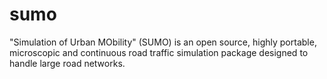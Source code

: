 sumo
====

"Simulation of Urban MObility" (SUMO) is an open source, highly portable, microscopic and continuous road traffic simulation package designed to handle large road networks.
